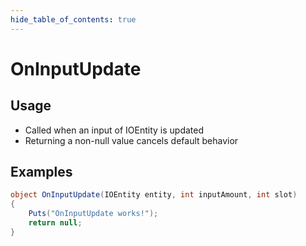 ```yaml
---
hide_table_of_contents: true
---
```


# OnInputUpdate

## Usage

* Called when an input of IOEntity is updated
* Returning a non-null value cancels default behavior

## Examples

```csharp title=""
object OnInputUpdate(IOEntity entity, int inputAmount, int slot)
{
    Puts("OnInputUpdate works!");
    return null;
}
```
